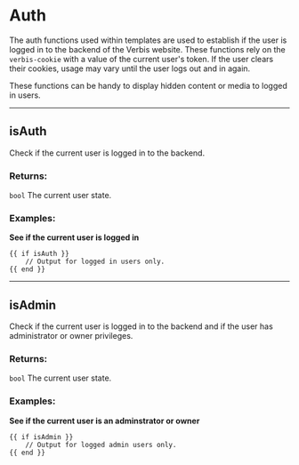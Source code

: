 # Auth

The auth functions used within templates are used to establish if the user is logged in to the backend of the
Verbis website. These functions rely on the `verbis-cookie` with a value of the current user's token. 
If the user clears their cookies, usage may vary until the user logs out and in again.

These functions can be handy to display hidden content or media to logged in users.

___

## isAuth

Check if the current user is logged in to the backend.

### Returns:

`bool` The current user state.

### Examples:

**See if the current user is logged in**

```
{{ if isAuth }}
    // Output for logged in users only.
{{ end }}
```

___

## isAdmin

Check if the current user is logged in to the backend and if the user
has administrator or owner privileges.

### Returns:

`bool` The current user state.

### Examples:

**See if the current user is an adminstrator or owner**

```
{{ if isAdmin }}
    // Output for logged admin users only.
{{ end }}
```